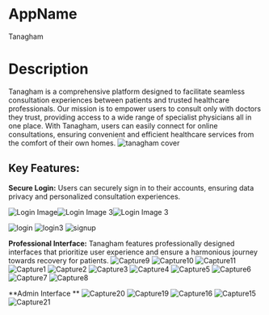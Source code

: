 # AppName

Tanagham

# Description
Tanagham is a comprehensive platform designed to facilitate seamless consultation experiences between patients and trusted healthcare professionals. Our mission is to empower users to consult only with doctors they trust, providing access to a wide range of specialist physicians all in one place. With Tanagham, users can easily connect for online consultations, ensuring convenient and efficient healthcare services from the comfort of their own homes.
![tanagham cover](https://github.com/ramadanmostafa123/tanagham/assets/94403680/42f22783-44e0-4251-8456-944b99aec222)

## Key Features:
**Secure Login:** Users can securely sign in to their accounts, ensuring data privacy and personalized consultation experiences.
<div style="display: flex;">
    <img src="https://github.com/ramadanmostafa123/tanagham/assets/94403680/1df0db54-d751-4209-87d1-6a93e0424703" alt="Login Image">
    <img src="https://github.com/ramadanmostafa123/tanagham/assets/94403680/856e3c58-384c-4d78-8e09-6b42d3fce9e2" alt="Login Image 3">
    <img src="https://github.com/ramadanmostafa123/tanagham/assets/94403680/55f5c6d8-e71e-4234-8a65-997fbea034ce" alt="Login Image 3">
</div>

![login](https://github.com/ramadanmostafa123/tanagham/assets/94403680/1df0db54-d751-4209-87d1-6a93e0424703)   ![login3](https://github.com/ramadanmostafa123/tanagham/assets/94403680/856e3c58-384c-4d78-8e09-6b42d3fce9e2)
![signup](https://github.com/ramadanmostafa123/tanagham/assets/94403680/55f5c6d8-e71e-4234-8a65-997fbea034ce)

**Professional Interface:** Tanagham features professionally designed interfaces that prioritize user experience and ensure a harmonious journey towards recovery for patients.
![Capture9](https://github.com/ramadanmostafa123/tanagham/assets/94403680/937b511c-aba1-415d-8e66-e1d8f72efb21)
![Capture10](https://github.com/ramadanmostafa123/tanagham/assets/94403680/14c068a8-3d2f-4248-8f2d-0d4235f3c0c2)
![Capture11](https://github.com/ramadanmostafa123/tanagham/assets/94403680/6f865e5f-e5e7-44f9-b68e-bb078de50238)
![Capture1](https://github.com/ramadanmostafa123/tanagham/assets/94403680/de3838e4-0f87-40e6-ae43-33520834edcc)
![Capture2](https://github.com/ramadanmostafa123/tanagham/assets/94403680/39cc8366-2263-49d2-9e76-d1c4906e480f)
![Capture3](https://github.com/ramadanmostafa123/tanagham/assets/94403680/521c7d7f-2e96-42dd-bc60-8b5cd6b2d864)
![Capture4](https://github.com/ramadanmostafa123/tanagham/assets/94403680/3fa1df35-7ea9-43b9-91c4-3f132825149e)
![Capture5](https://github.com/ramadanmostafa123/tanagham/assets/94403680/4552ceb7-70f1-4970-b240-a155d67b88b0)
![Capture6](https://github.com/ramadanmostafa123/tanagham/assets/94403680/362e89f2-6564-47e9-aebc-9ad643d7440c)
![Capture7](https://github.com/ramadanmostafa123/tanagham/assets/94403680/99a3dd20-ae92-403e-abd0-976d148f50d3)
![Capture8](https://github.com/ramadanmostafa123/tanagham/assets/94403680/7075a869-37d9-4b68-a48c-afd7ce94c321)

**Admin Interface ** 
![Capture20](https://github.com/ramadanmostafa123/tanagham/assets/94403680/a839605e-1cc6-431e-8dad-c9aed2c3c444)
![Capture19](https://github.com/ramadanmostafa123/tanagham/assets/94403680/5ce14f7a-105e-4472-9ed6-e1e29dc1f2f6)
![Capture16](https://github.com/ramadanmostafa123/tanagham/assets/94403680/44fcd4d0-8c0f-4970-8401-2ad2702830bf)
![Capture15](https://github.com/ramadanmostafa123/tanagham/assets/94403680/27fc769b-77e4-4b06-ac0d-2ed198bd48b9)
![Capture21](https://github.com/ramadanmostafa123/tanagham/assets/94403680/2223fc24-b0bf-4960-a143-cb07c7a286fb)









